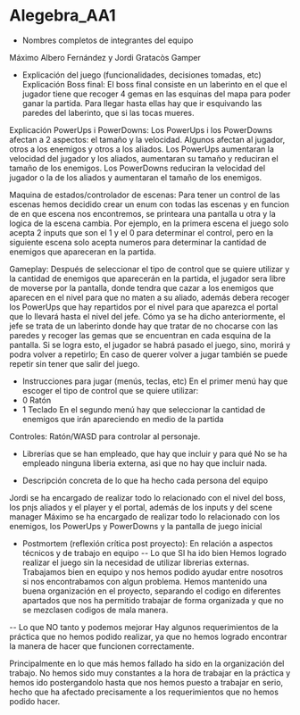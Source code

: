 # Alegebra_AA1

- Nombres completos de integrantes del equipo

Máximo Albero Fernández y Jordi Gratacòs Gamper


- Explicación del juego (funcionalidades, decisiones tomadas, etc)
Explicación Boss final:
El boss final consiste en un laberinto en el que el jugador tiene que recoger 4 gemas en las esquinas del mapa para poder ganar la partida.
Para llegar hasta ellas hay que ir esquivando las paredes del laberinto, que si las tocas mueres.


Explicación PowerUps i PowerDowns:
Los PowerUps i los PowerDowns afectan a 2 aspectos: el tamaño y la velocidad. Algunos afectan al jugador, otros a los enemigos y otros a los aliados.
Los PowerUps aumentaran la velocidad del jugador y los aliados, aumentaran su tamaño y reduciran el tamaño de los enemigos.
Los PowerDowns reduciran la velocidad del jugador o la de los aliados y aumentaran el tamaño de los enemigos.


Maquina de estados/controlador de escenas:
Para tener un control de las escenas hemos decidido crear un enum con todas las escenas y en funcion de en que escena nos encontremos, se printeara una pantalla u otra
y la logica de la escena cambia.
Por ejemplo, en la primera escena el juego solo acepta 2 inputs que son el 1 y el 0 para determinar el control, pero en la siguiente escena solo acepta numeros para determinar
la cantidad de enemigos que apareceran en la partida.

Gameplay:
Después de seleccionar el tipo de control que se quiere utilizar y la cantidad de enemigos que aparecerán en la partida, el jugador sera libre de moverse por la pantalla,
donde tendra que cazar a los enemigos que aparecen en el nivel para que no maten a su aliado, además debera recoger los PowerUps que hay repartidos por el nivel para
que aparezca el portal que lo llevará hasta el nivel del jefe. Cómo ya se ha dicho anteriormente, el jefe se trata de un laberinto donde hay que tratar de no chocarse con las
paredes y recoger las gemas que se encuentran en cada esquina de la pantalla. Si se logra esto, el jugador se habrá pasado el juego, sino, morirá y podra volver a repetirlo;
En caso de querer volver a jugar también se puede repetir sin tener que salir del juego.

- Instrucciones para jugar (menús, teclas, etc)
En el primer menú hay que escoger el tipo de control que se quiere utilizar:
 - 0 Ratón
 - 1 Teclado
En el segundo menú hay que seleccionar la cantidad de enemigos que irán apareciendo en medio de la partida

Controles:
 Ratón/WASD para controlar al personaje.

- Librerías que se han empleado, que hay que incluir y para qué
No se ha empleado ninguna liberia externa, asi que no hay que incluir nada.

- Descripción concreta de lo que ha hecho cada persona del equipo

Jordi se ha encargado de realizar todo lo relacionado con el nivel del boss, los pnjs aliados y el player y el portal, además de los inputs y del scene manager
Máximo se ha encargado de realizar todo lo relacionado con los enemigos, los PowerUps y PowerDowns y la pantalla de juego inicial

- Postmortem (reflexión crítica post proyecto):
En relación a aspectos técnicos y de trabajo en equipo
-- Lo que SI ha ido bien
Hemos logrado realizar el juego sin la necesidad de utilizar librerias externas.
Trabajamos bien en equipo y nos hemos podido ayudar entre nosotros si nos encontrabamos con algun problema.
Hemos mantenido una buena organización en el proyecto, separando el codigo en diferentes apartados que nos ha permitido trabajar de forma organizada y que no se mezclasen
codigos de mala manera.

-- Lo que NO tanto y podemos mejorar 
Hay algunos requerimientos de la práctica que no hemos podido realizar, ya que no hemos logrado encontrar la manera de hacer que funcionen correctamente.

Principalmente en lo que más hemos fallado ha sido en la organización del trabajo. No hemos sido muy constantes a la hora de trabajar en la práctica y hemos ido postergandolo
hasta que nos hemos puesto a trabajar en serio, hecho que ha afectado precisamente a los requerimientos que no hemos podido hacer.